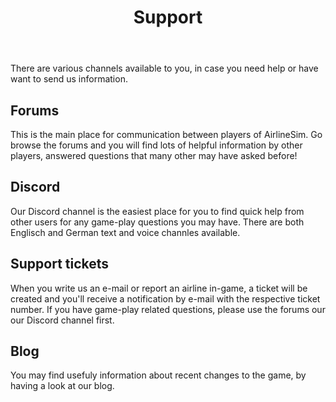 ﻿---
title: "Support"
weight: 50
pre: "<b>2.5 </b>"
---

There are various channels available to you, in case you need help or have want to send us information.

## Forums
This is the main place for communication between players of AirlineSim. Go browse the forums and you will find lots of helpful information by other players, answered questions that many other may have asked before!


## Discord
Our Discord channel is the easiest place for you to find quick help from other users for any game-play questions you may have.
There are both Englisch and German text and voice channles available.


## Support tickets
When you write us an e-mail or report an airline in-game, a ticket will be created and you'll receive a notification by e-mail with the respective ticket number.
If you have game-play related questions, please use the forums our our Discord channel first.


## Blog
You may find usefuly information about recent changes to the game, by having a look at our blog.
